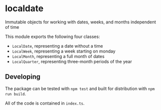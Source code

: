 # localdate

Immutable objects for working with dates, weeks, and months independent of time

This module exports the following four classes:

-   `LocalDate`, representing a date without a time
-   `LocalWeek`, representing a week starting on monday
-   `LocalMonth`, representing a full month of dates
-   `LocalQuarter`, representing three-month periods of the year

## Developing

The package can be tested with `npm test` and built for distribution with `npm run build`.

All of the code is contained in `index.ts`.
